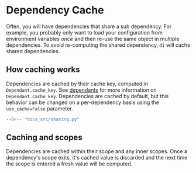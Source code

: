 # Dependency Cache

Often, you will have dependencies that share a sub dependency.
For example, you probably only want to load your configuration from environment variables *once* and then re-use the same object in multiple dependencies.
To avoid re-computing the shared dependency, `di` will cache shared dependencies.

## How caching works

Dependencies are cached by their cache key, computed in `Dependant.cache_key`.
See [dependants] for more information on `Dependant.cache_key`.
Dependencies are cached by default, but this behavior can be changed on a per-dependency basis using the `use_cache=False` parameter.

```Python hl_lines="8-13"
--8<-- "docs_src/sharing.py"
```

## Caching and scopes

Dependencies are cached within their scope and any inner scopes.
Once a dependency's scope exits, it's cached value is discarded and the next time the scope is entered a fresh value will be computed.

[dependants]: dependants.md
